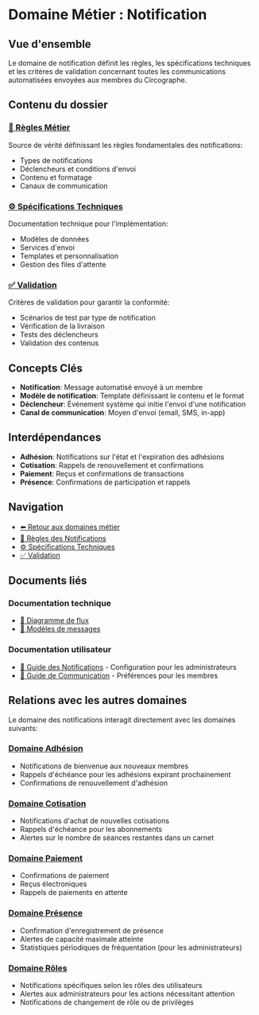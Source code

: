 # Domaine Métier : Notification

## Vue d'ensemble

Le domaine de notification définit les règles, les spécifications techniques et les critères de validation concernant toutes les communications automatisées envoyées aux membres du Circographe.

## Contenu du dossier

### [📜 Règles Métier](requirements/1_métier/adhesion/regles.md)
Source de vérité définissant les règles fondamentales des notifications:
- Types de notifications
- Déclencheurs et conditions d'envoi
- Contenu et formatage
- Canaux de communication

### [⚙️ Spécifications Techniques](requirements/1_métier/adhesion/specs.md)
Documentation technique pour l'implémentation:
- Modèles de données
- Services d'envoi
- Templates et personnalisation
- Gestion des files d'attente

### [✅ Validation](requirements/1_métier/adhesion/validation.md)
Critères de validation pour garantir la conformité:
- Scénarios de test par type de notification
- Vérification de la livraison
- Tests des déclencheurs
- Validation des contenus

## Concepts Clés

- **Notification**: Message automatisé envoyé à un membre
- **Modèle de notification**: Template définissant le contenu et le format
- **Déclencheur**: Événement système qui initie l'envoi d'une notification
- **Canal de communication**: Moyen d'envoi (email, SMS, in-app)

## Interdépendances

- **Adhésion**: Notifications sur l'état et l'expiration des adhésions
- **Cotisation**: Rappels de renouvellement et confirmations
- **Paiement**: Reçus et confirmations de transactions
- **Présence**: Confirmations de participation et rappels

## Navigation

- [⬅️ Retour aux domaines métier](/requirements/1_métier/)
- [📜 Règles des Notifications](requirements/1_métier/adhesion/regles.md)
- [⚙️ Spécifications Techniques](requirements/1_métier/adhesion/specs.md)
- [✅ Validation](requirements/1_métier/adhesion/validation.md)

## Documents liés

### Documentation technique
- [📝 Diagramme de flux](docs/architecture/diagrams/notification_flow.md)
- [📝 Modèles de messages](docs/architecture/templates/notification_templates.md)

### Documentation utilisateur
- [📘 Guide des Notifications](/docs/business/regles/notifications.md) - Configuration pour les administrateurs
- [📗 Guide de Communication](/docs/utilisateur/guides/preferences_communication.md) - Préférences pour les membres

## Relations avec les autres domaines

Le domaine des notifications interagit directement avec les domaines suivants:

### [Domaine Adhésion](requirements/1_métier/adhesion/index.md)
- Notifications de bienvenue aux nouveaux membres
- Rappels d'échéance pour les adhésions expirant prochainement
- Confirmations de renouvellement d'adhésion

### [Domaine Cotisation](requirements/1_métier/adhesion/index.md)
- Notifications d'achat de nouvelles cotisations
- Rappels d'échéance pour les abonnements
- Alertes sur le nombre de séances restantes dans un carnet

### [Domaine Paiement](requirements/1_métier/adhesion/index.md)
- Confirmations de paiement
- Reçus électroniques
- Rappels de paiements en attente

### [Domaine Présence](requirements/1_métier/adhesion/index.md)
- Confirmation d'enregistrement de présence
- Alertes de capacité maximale atteinte
- Statistiques périodiques de fréquentation (pour les administrateurs)

### [Domaine Rôles](requirements/1_métier/adhesion/index.md)
- Notifications spécifiques selon les rôles des utilisateurs
- Alertes aux administrateurs pour les actions nécessitant attention
- Notifications de changement de rôle ou de privilèges 